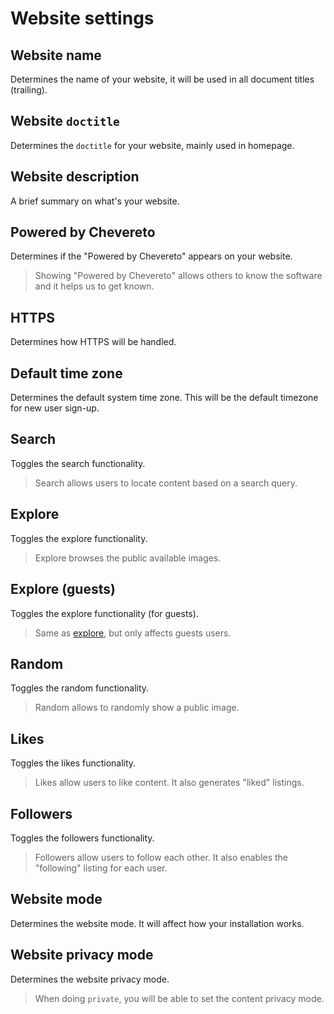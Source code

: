 # Website settings

## Website name

Determines the name of your website, it will be used in all document titles (trailing).

## Website `doctitle`

Determines the `doctitle` for your website, mainly used in homepage.

## Website description

A brief summary on what's your website.

## Powered by Chevereto

Determines if the "Powered by Chevereto" appears on your website.

> Showing "Powered by Chevereto" allows others to know the software and it helps us to get known.

## HTTPS

Determines how HTTPS will be handled.

## Default time zone

Determines the default system time zone. This will be the default timezone for new user sign-up.

## Search

Toggles the search functionality.

> Search allows users to locate content based on a search query.

## Explore

Toggles the explore functionality.

> Explore browses the public available images.

## Explore (guests)

Toggles the explore functionality (for guests).

> Same as [explore](#explore), but only affects guests users.

## Random

Toggles the random functionality.

> Random allows to randomly show a public image.

## Likes

Toggles the likes functionality.

> Likes allow users to like content. It also generates "liked" listings.

## Followers

Toggles the followers functionality.

> Followers allow users to follow each other. It also enables the "following" listing for each user.

## Website mode

Determines the website mode. It will affect how your installation works.

## Website privacy mode

Determines the website privacy mode.

> When doing `private`, you will be able to set the content privacy mode.
